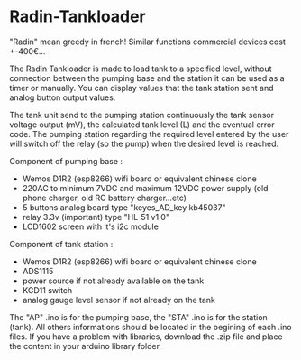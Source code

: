 # Radin-Tankloader

"Radin" mean greedy in french!
Similar functions commercial devices cost +-400€...

The Radin Tankloader is made to load tank to a specified level, without connection between the pumping base and the station it can be used as a timer or manually.
You can display values that the tank station sent and analog button output values.

The tank unit send to the pumping station continuously the tank sensor voltage output (mV), the calculated tank level (L) and the eventual error code.
The pumping station regarding the required level entered by the user will switch off the relay (so the pump) when the desired level is reached.

Component of pumping base :
- Wemos D1R2 (esp8266) wifi board or equivalent chinese clone
- 220AC to minimum 7VDC and maximum 12VDC power supply (old phone charger, old RC battery charger...etc)
- 5 buttons analog board type "keyes_AD_key kb45037"
- relay 3.3v (important) type "HL-51 v1.0"
- LCD1602 screen with it's i2c module

Component of tank station :
- Wemos D1R2 (esp8266) wifi board or equivalent chinese clone
- ADS1115
- power source if not already available on the tank
- KCD11 switch
- analog gauge level sensor if not already on the tank

The "AP" .ino is for the pumping base, the "STA" .ino is for the station (tank).
All others informations should be located in the begining of each .ino files.
If you have a problem with libraries, download the .zip file and place the content in your arduino library folder.

